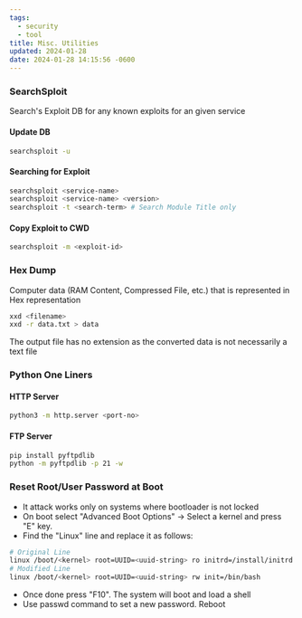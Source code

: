 ```yaml
---
tags:
  - security
  - tool
title: Misc. Utilities
updated: 2024-01-28
date: 2024-01-28 14:15:56 -0600
---
```


### SearchSploit

Search's Exploit DB for any known exploits for an given service

#### Update DB

````bash
searchsploit -u
````

#### Searching for Exploit

````bash
searchsploit <service-name>
searchsploit <service-name> <version>
searchsploit -t <search-term> # Search Module Title only
````

#### Copy Exploit to CWD

````bash
searchsploit -m <exploit-id>
````

### Hex Dump

Computer data (RAM Content, Compressed File, etc.) that is represented in Hex representation

````bash
xxd <filename>
xxd -r data.txt > data
````

The output file has no extension as the converted data is not necessarily a text file

### Python One Liners

#### HTTP Server

````bash
python3 -m http.server <port-no>
````

#### FTP Server

````bash
pip install pyftpdlib
python -m pyftpdlib -p 21 -w
````

### Reset Root/User Password at Boot

* It attack works only on systems where bootloader is not locked
* On boot select "Advanced Boot Options" -> Select a kernel and press "E" key.
* Find the "Linux" line and replace it as follows:

````bash
# Original Line
linux /boot/<kernel> root=UUID=<uuid-string> ro initrd=/install/initrd.qz quiet splash
# Modified Line
linux /boot/<kernel> root=UUID=<uuid-string> rw init=/bin/bash
````

* Once done press "F10". The system will boot and load a shell
* Use passwd command to set a new password. Reboot
